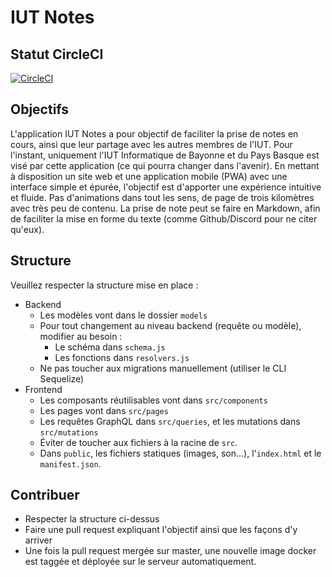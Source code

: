 # IUT Notes

## Statut CircleCI
[![CircleCI](https://circleci.com/gh/pLaborderie/iut-notes/tree/master.svg?style=svg)](https://circleci.com/gh/pLaborderie/iut-notes/tree/master)

## Objectifs
L'application IUT Notes a pour objectif de faciliter la prise de notes en cours, ainsi que leur partage
avec les autres membres de l'IUT. Pour l'instant, uniquement l'IUT Informatique de Bayonne et du Pays Basque
est visé par cette application (ce qui pourra changer dans l'avenir).
En mettant à disposition un site web et une application mobile (PWA) avec une interface simple et épurée,
l'objectif est d'apporter une expérience intuitive et fluide. Pas d'animations dans tout les sens, de page
de trois kilomètres avec très peu de contenu.
La prise de note peut se faire en Markdown, afin de faciliter la mise en forme du texte (comme Github/Discord pour ne citer qu'eux).

## Structure
Veuillez respecter la structure mise en place :
- Backend
  - Les modèles vont dans le dossier `models`
  - Pour tout changement au niveau backend (requête ou modèle), modifier au besoin :
    - Le schéma dans `schema.js`
    - Les fonctions dans `resolvers.js`
  - Ne pas toucher aux migrations manuellement (utiliser le CLI Sequelize)
- Frontend
  - Les composants réutilisables vont dans `src/components`
  - Les pages vont dans `src/pages`
  - Les requêtes GraphQL dans `src/queries`, et les mutations dans `src/mutations`
  - Éviter de toucher aux fichiers à la racine de `src`.
  - Dans `public`, les fichiers statiques (images, son...), l'`index.html` et le `manifest.json`.

## Contribuer
- Respecter la structure ci-dessus
- Faire une pull request expliquant l'objectif ainsi que les façons d'y arriver
- Une fois la pull request mergée sur master, une nouvelle image docker est taggée et déployée sur le serveur automatiquement.
